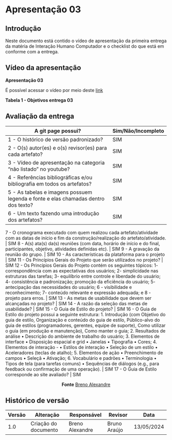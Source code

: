 # Apresentação 03

## Introdução
Neste documento está contido o vídeo de apresentação da primeira entrega da matéria de Interação Humano Computador e o checklist do que está em conforme com a entrega.

## Vídeo da apresentação

**Apresentação 03**

É possível acessar o vídeo por meio deste [link](https://www.youtube.com/watch?v=X9Jlr7RH0as)

**Tabela 1 - Objetivos entrega 03**

## Avaliação da entrega

A git page possui?                     | Sim/Não/Incompleto
-------------------------------------- | ------------------
1 - O histórico de versão padronizado? | SIM
2 - O(s) autor(es) e o(s) revisor(es) para cada artefato? | SIM
3 - Vídeo de apresentação na categoria “não listado” no youtube? | SIM
4 - Referências bibliográficas e/ou bibliografia em todos os artefatos? | SIM
5 - As tabelas e imagens possuem legenda e fonte e elas chamadas dentro dos texto? | SIM
6 - Um texto fazendo uma introdução dos artefatos? | SIM
7 - O cronograma executado com quem realizou cada artefato/atividade com as datas de início e fim da
construção/realização do artefato/atividade. | SIM
8 - A(s) ata(s) da(s) reuniões (com data, horário de início e do final, participantes, objetivo, atividades definidas etc). | SIM
9 - A gravação da reunião do grupo. | SIM
10 - As características da plataforma para o projeto | SIM
11 - Os Princípios Gerais do Projeto que serão utilizados no projeto? | SIM
12 - Os Princípios Gerais do Projeto contém os seguintes tópicos: 1- correspondência com as expectativas dos usuários; 2- simplicidade nas estruturas das tarefas; 3- equilíbrio entre controle e liberdade do usuário; 4- consistência e padronização; promoção da eficiência do usuário; 5- antecipação das necessidades do usuário; 6 - visibilidade e reconhecimento; 7- conteúdo relevante e expressão adequada; e 8 - projeto para erros. | SIM
13 - As metas de usabilidade que devem ser alcançadas no projeto? | SIM
14 - A razão da seleção das metas de usabilidade? | SIM
15 - O Guia de Estilo do projeto? | SIM
16 - O Guia de Estilo do projeto possui a seguinte estrutura: 1. Introdução (com Objetivo do guia de estilo, Organização e conteúdo do guia de estilo, Público-alvo do guia de estilos (programadores, gerentes, equipe de suporte), Como utilizar o guia (em produção e manutenção), Como manter o guia; 2. Resultados de análise • Descrição do ambiente de trabalho do usuário; 3. Elementos de interface • Disposição espacial e grid • Janelas • Tipografia • Cores; 4. Elementos de interação - • Estilos de interação • Seleção de um estilo • Aceleradores (teclas de atalho); 5. Elementos de ação • Preenchimento de campos • Seleçã • Ativação; 6. Vocabulário e padrões • Terminologia • Tipos de tela (para tarefas comuns) • Sequências de diálogos (e.g., para feedback ou confirmação de uma operação). | SIM
17 - O Guia de Estilo corresponde ao site avaliado? | SIM

<center>
  
**Fonte** [Breno Alexandre](https://github.com/brenoalexandre0)


</center>

## Histórico de versão

| Versão | Alteração                  | Responsável      | Revisor         | Data       |
| ------ | -------------------------- | ---------------- | --------------- | ---------- |
| 1.0    | Criação do documento       | Breno Alexandre  | Bruno Araújo               | 13/05/2024 |
